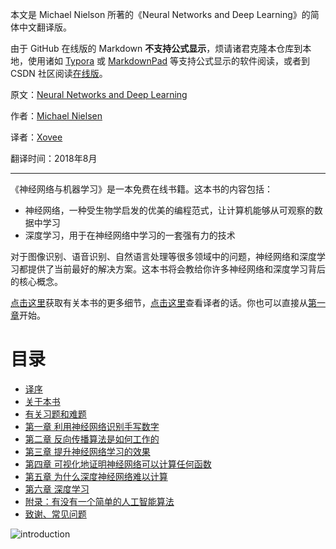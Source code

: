 本文是 Michael Nielson 所著的《Neural Networks and Deep Learning》的简体中文翻译版。

由于 GitHub 在线版的 Markdown **不支持公式显示**，烦请诸君克隆本仓库到本地，使用诸如 [Typora](https://typora.io/) 或 [MarkdownPad](http://markdownpad.com/) 等支持公式显示的软件阅读，或者到 CSDN 社区阅读[在线版](https://blog.csdn.net/xovee/article/details/81384670)。

原文：[Neural Networks and Deep Learning](http://neuralnetworksanddeeplearning.com)

作者：[Michael Nielsen](http://michaelnielsen.org)

译者：[Xovee](https://xovee.cn)

翻译时间：2018年8月

[]( 修改者：[dzyim](https://github.com/dzyim) )

[]( 修改时间：2020年7月 )

-----

《神经网络与机器学习》是一本免费在线书籍。这本书的内容包括：
- 神经网络，一种受生物学启发的优美的编程范式，让计算机能够从可观察的数据中学习
- 深度学习，用于在神经网络中学习的一套强有力的技术

对于图像识别、语音识别、自然语言处理等很多领域中的问题，神经网络和深度学习都提供了当前最好的解决方案。这本书将会教给你许多神经网络和深度学习背后的核心概念。

[点击这里](./About.md)获取有关本书的更多细节，[点击这里](./Translator-Forewords.md)查看译者的话。你也可以直接从[第一章](./Chapter-1.md)开始。

# 目录
- [译序](./Translator-Forewords.md)
- [关于本书](About.md)
- [有关习题和难题](On-the-exercises-and-problems.md)
- [第一章 利用神经网络识别手写数字](Chapter-1.md)
- [第二章 反向传播算法是如何工作的](Chapter-2.md)
- [第三章 提升神经网络学习的效果](Chapter-3.md)
- [第四章 可视化地证明神经网络可以计算任何函数](Chapter-4.md)
- [第五章 为什么深度神经网络难以计算](Chapter-5.md)
- [第六章 深度学习](Chapter-6.md)
- [附录：有没有一个简单的人工智能算法](Appendix.md)
- [致谢、常见问题](Acknowledgements-Frequently-asked-questions.md)

![introduction](./pics/introduction.png)

